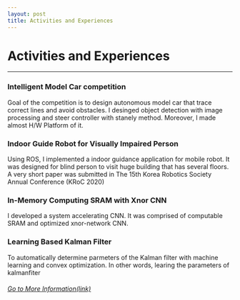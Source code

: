 ```yaml
---
layout: post
title: Activities and Experiences
---
```


# Activities and Experiences
<hr width="100%" color="black" size="1">

### Intelligent Model Car competition
  Goal of the competition is to design autonomous model car that trace correct lines and avoid obstacles. 
  I desinged object detection with image processing and steer controller with stanely method.
  Moreover, I made almost H/W Platform of it.
  
### Indoor Guide Robot for Visually Impaired Person
  Using ROS, I implemented a indoor guidance application for mobile robot. 
  It was designed for blind person to visit huge building that has several floors. 
  A very short paper was submitted in The 15th Korea Robotics Society Annual Conference (KRoC 2020)

### In-Memory Computing SRAM with Xnor CNN
  I developed a system accelerating CNN. It was comprised of computable SRAM and optimized xnor-network CNN.  

### Learning Based Kalman Filter
  To automatically determine parmeters of the Kalman filter with machine learning and convex optimization. In other words, learing the parameters of kalmanfiter

###### [Go to More Information(link)](https://gs-yoon.github.io/project/)

<!--### Robot Club
  Howdy! This is an example blog post that shows several types of HTML content supported in this theme.-->
